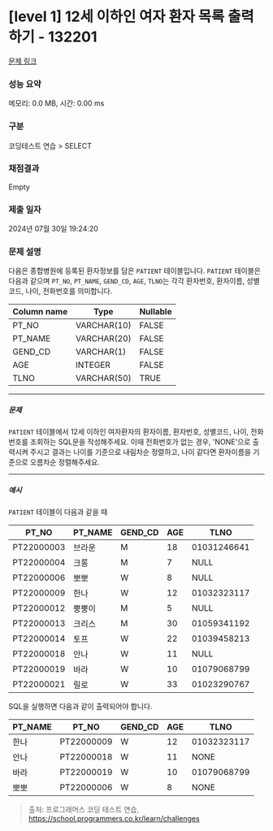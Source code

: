 # [level 1] 12세 이하인 여자 환자 목록 출력하기 - 132201 

[문제 링크](https://school.programmers.co.kr/learn/courses/30/lessons/132201) 

### 성능 요약

메모리: 0.0 MB, 시간: 0.00 ms

### 구분

코딩테스트 연습 > SELECT

### 채점결과

Empty

### 제출 일자

2024년 07월 30일 19:24:20

### 문제 설명

<p style="user-select: auto !important;">다음은 종합병원에 등록된 환자정보를 담은 <code style="user-select: auto !important;">PATIENT</code> 테이블입니다. <code style="user-select: auto !important;">PATIENT</code> 테이블은 다음과 같으며 <code style="user-select: auto !important;">PT_NO</code>, <code style="user-select: auto !important;">PT_NAME</code>, <code style="user-select: auto !important;">GEND_CD</code>, <code style="user-select: auto !important;">AGE</code>, <code style="user-select: auto !important;">TLNO</code>는 각각 환자번호, 환자이름, 성별코드, 나이, 전화번호를 의미합니다.</p>
<table class="table" style="user-select: auto !important;">
        <thead style="user-select: auto !important;"><tr style="user-select: auto !important;">
<th style="user-select: auto !important;">Column name</th>
<th style="user-select: auto !important;">Type</th>
<th style="user-select: auto !important;">Nullable</th>
</tr>
</thead>
        <tbody style="user-select: auto !important;"><tr style="user-select: auto !important;">
<td style="user-select: auto !important;">PT_NO</td>
<td style="user-select: auto !important;">VARCHAR(10)</td>
<td style="user-select: auto !important;">FALSE</td>
</tr>
<tr style="user-select: auto !important;">
<td style="user-select: auto !important;">PT_NAME</td>
<td style="user-select: auto !important;">VARCHAR(20)</td>
<td style="user-select: auto !important;">FALSE</td>
</tr>
<tr style="user-select: auto !important;">
<td style="user-select: auto !important;">GEND_CD</td>
<td style="user-select: auto !important;">VARCHAR(1)</td>
<td style="user-select: auto !important;">FALSE</td>
</tr>
<tr style="user-select: auto !important;">
<td style="user-select: auto !important;">AGE</td>
<td style="user-select: auto !important;">INTEGER</td>
<td style="user-select: auto !important;">FALSE</td>
</tr>
<tr style="user-select: auto !important;">
<td style="user-select: auto !important;">TLNO</td>
<td style="user-select: auto !important;">VARCHAR(50)</td>
<td style="user-select: auto !important;">TRUE</td>
</tr>
</tbody>
      </table>
<hr style="user-select: auto !important;">

<h5 style="user-select: auto !important;">문제</h5>

<p style="user-select: auto !important;"><code style="user-select: auto !important;">PATIENT</code> 테이블에서 12세 이하인 여자환자의 환자이름, 환자번호, 성별코드, 나이, 전화번호를 조회하는 SQL문을 작성해주세요. 이때 전화번호가 없는 경우, 'NONE'으로 출력시켜 주시고 결과는 나이를 기준으로 내림차순 정렬하고, 나이 같다면 환자이름을 기준으로 오름차순 정렬해주세요.</p>

<hr style="user-select: auto !important;">

<h5 style="user-select: auto !important;">예시</h5>

<p style="user-select: auto !important;"><code style="user-select: auto !important;">PATIENT</code> 테이블이 다음과 같을 때</p>
<table class="table" style="user-select: auto !important;">
        <thead style="user-select: auto !important;"><tr style="user-select: auto !important;">
<th style="user-select: auto !important;">PT_NO</th>
<th style="user-select: auto !important;">PT_NAME</th>
<th style="user-select: auto !important;">GEND_CD</th>
<th style="user-select: auto !important;">AGE</th>
<th style="user-select: auto !important;">TLNO</th>
</tr>
</thead>
        <tbody style="user-select: auto !important;"><tr style="user-select: auto !important;">
<td style="user-select: auto !important;">PT22000003</td>
<td style="user-select: auto !important;">브라운</td>
<td style="user-select: auto !important;">M</td>
<td style="user-select: auto !important;">18</td>
<td style="user-select: auto !important;">01031246641</td>
</tr>
<tr style="user-select: auto !important;">
<td style="user-select: auto !important;">PT22000004</td>
<td style="user-select: auto !important;">크롱</td>
<td style="user-select: auto !important;">M</td>
<td style="user-select: auto !important;">7</td>
<td style="user-select: auto !important;">NULL</td>
</tr>
<tr style="user-select: auto !important;">
<td style="user-select: auto !important;">PT22000006</td>
<td style="user-select: auto !important;">뽀뽀</td>
<td style="user-select: auto !important;">W</td>
<td style="user-select: auto !important;">8</td>
<td style="user-select: auto !important;">NULL</td>
</tr>
<tr style="user-select: auto !important;">
<td style="user-select: auto !important;">PT22000009</td>
<td style="user-select: auto !important;">한나</td>
<td style="user-select: auto !important;">W</td>
<td style="user-select: auto !important;">12</td>
<td style="user-select: auto !important;">01032323117</td>
</tr>
<tr style="user-select: auto !important;">
<td style="user-select: auto !important;">PT22000012</td>
<td style="user-select: auto !important;">뿡뿡이</td>
<td style="user-select: auto !important;">M</td>
<td style="user-select: auto !important;">5</td>
<td style="user-select: auto !important;">NULL</td>
</tr>
<tr style="user-select: auto !important;">
<td style="user-select: auto !important;">PT22000013</td>
<td style="user-select: auto !important;">크리스</td>
<td style="user-select: auto !important;">M</td>
<td style="user-select: auto !important;">30</td>
<td style="user-select: auto !important;">01059341192</td>
</tr>
<tr style="user-select: auto !important;">
<td style="user-select: auto !important;">PT22000014</td>
<td style="user-select: auto !important;">토프</td>
<td style="user-select: auto !important;">W</td>
<td style="user-select: auto !important;">22</td>
<td style="user-select: auto !important;">01039458213</td>
</tr>
<tr style="user-select: auto !important;">
<td style="user-select: auto !important;">PT22000018</td>
<td style="user-select: auto !important;">안나</td>
<td style="user-select: auto !important;">W</td>
<td style="user-select: auto !important;">11</td>
<td style="user-select: auto !important;">NULL</td>
</tr>
<tr style="user-select: auto !important;">
<td style="user-select: auto !important;">PT22000019</td>
<td style="user-select: auto !important;">바라</td>
<td style="user-select: auto !important;">W</td>
<td style="user-select: auto !important;">10</td>
<td style="user-select: auto !important;">01079068799</td>
</tr>
<tr style="user-select: auto !important;">
<td style="user-select: auto !important;">PT22000021</td>
<td style="user-select: auto !important;">릴로</td>
<td style="user-select: auto !important;">W</td>
<td style="user-select: auto !important;">33</td>
<td style="user-select: auto !important;">01023290767</td>
</tr>
</tbody>
      </table>
<p style="user-select: auto !important;">SQL을 실행하면 다음과 같이 출력되어야 합니다.</p>
<table class="table" style="user-select: auto !important;">
        <thead style="user-select: auto !important;"><tr style="user-select: auto !important;">
<th style="user-select: auto !important;">PT_NAME</th>
<th style="user-select: auto !important;">PT_NO</th>
<th style="user-select: auto !important;">GEND_CD</th>
<th style="user-select: auto !important;">AGE</th>
<th style="user-select: auto !important;">TLNO</th>
</tr>
</thead>
        <tbody style="user-select: auto !important;"><tr style="user-select: auto !important;">
<td style="user-select: auto !important;">한나</td>
<td style="user-select: auto !important;">PT22000009</td>
<td style="user-select: auto !important;">W</td>
<td style="user-select: auto !important;">12</td>
<td style="user-select: auto !important;">01032323117</td>
</tr>
<tr style="user-select: auto !important;">
<td style="user-select: auto !important;">안나</td>
<td style="user-select: auto !important;">PT22000018</td>
<td style="user-select: auto !important;">W</td>
<td style="user-select: auto !important;">11</td>
<td style="user-select: auto !important;">NONE</td>
</tr>
<tr style="user-select: auto !important;">
<td style="user-select: auto !important;">바라</td>
<td style="user-select: auto !important;">PT22000019</td>
<td style="user-select: auto !important;">W</td>
<td style="user-select: auto !important;">10</td>
<td style="user-select: auto !important;">01079068799</td>
</tr>
<tr style="user-select: auto !important;">
<td style="user-select: auto !important;">뽀뽀</td>
<td style="user-select: auto !important;">PT22000006</td>
<td style="user-select: auto !important;">W</td>
<td style="user-select: auto !important;">8</td>
<td style="user-select: auto !important;">NONE</td>
</tr>
</tbody>
      </table>

> 출처: 프로그래머스 코딩 테스트 연습, https://school.programmers.co.kr/learn/challenges